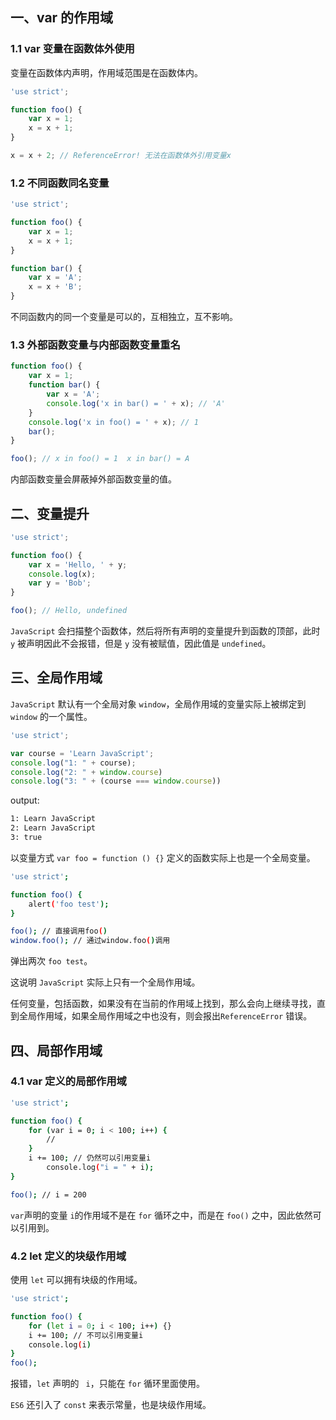 ## 一、var 的作用域
### 1.1 var 变量在函数体外使用
变量在函数体内声明，作用域范围是在函数体内。
```javascript
'use strict';

function foo() {
	var x = 1;
	x = x + 1;
}

x = x + 2; // ReferenceError! 无法在函数体外引用变量x
```
### 1.2 不同函数同名变量
```javascript
'use strict';

function foo() {
	var x = 1;
	x = x + 1;
}

function bar() {
	var x = 'A';
	x = x + 'B';
}
```
不同函数内的同一个变量是可以的，互相独立，互不影响。
### 1.3 外部函数变量与内部函数变量重名
```javascript
function foo() {
    var x = 1;
    function bar() {
        var x = 'A';
        console.log('x in bar() = ' + x); // 'A'
    }
    console.log('x in foo() = ' + x); // 1
    bar();
}

foo(); // x in foo() = 1  x in bar() = A
```
内部函数变量会屏蔽掉外部函数变量的值。
## 二、变量提升
```javascript
'use strict';

function foo() {
    var x = 'Hello, ' + y;
    console.log(x);
    var y = 'Bob';
}

foo(); // Hello, undefined
```
`JavaScript` 会扫描整个函数体，然后将所有声明的变量提升到函数的顶部，此时 `y` 被声明因此不会报错，但是 `y` 没有被赋值，因此值是 `undefined`。
## 三、全局作用域
`JavaScript` 默认有一个全局对象 `window`，全局作用域的变量实际上被绑定到 `window` 的一个属性。
```javascript
'use strict';

var course = 'Learn JavaScript';
console.log("1: " + course);
console.log("2: " + window.course)
console.log("3: " + (course === window.course))
```
output:
```bash
1: Learn JavaScript
2: Learn JavaScript
3: true
```
以变量方式 `var foo = function () {}` 定义的函数实际上也是一个全局变量。
```bash
'use strict';

function foo() {
    alert('foo test');
}

foo(); // 直接调用foo()
window.foo(); // 通过window.foo()调用
```
弹出两次 `foo test`。

这说明 `JavaScript` 实际上只有一个全局作用域。

任何变量，包括函数，如果没有在当前的作用域上找到，那么会向上继续寻找，直到全局作用域，如果全局作用域之中也没有，则会报出`ReferenceError` 错误。
## 四、局部作用域
### 4.1 var 定义的局部作用域
```bash
'use strict';

function foo() {
    for (var i = 0; i < 100; i++) {
        //
    }
    i += 100; // 仍然可以引用变量i
		console.log("i = " + i);
}

foo(); // i = 200
```
`var`声明的变量 `i`的作用域不是在 `for` 循环之中，而是在 `foo()`  之中，因此依然可以引用到。
### 4.2 let 定义的块级作用域
使用 `let` 可以拥有块级的作用域。
```bash
'use strict';

function foo() {
    for (let i = 0; i < 100; i++) {}
    i += 100; // 不可以引用变量i
    console.log(i)
}
foo();
```
 报错，`let` 声明的 ` i`，只能在 `for` 循环里面使用。

`ES6` 还引入了 `const` 来表示常量，也是块级作用域。
